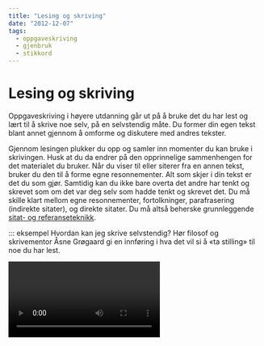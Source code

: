 ```yaml
---
title: "Lesing og skriving"
date: "2012-12-07"
tags:
  - oppgaveskriving
  - gjenbruk
  - stikkord
---
```


# Lesing og skriving

Oppgaveskriving i høyere utdanning går ut på å bruke det du har lest og lært til å skrive noe selv, på en selvstendig måte. Du former din egen tekst blant annet gjennom å omforme og diskutere med andres tekster.

Gjennom lesingen plukker du opp og samler inn momenter du kan bruke i skrivingen. Husk at du da endrer på den opprinnelige sammenhengen for det materialet du bruker. Når du viser til eller siterer fra en annen tekst, bruker du den til å forme egne resonnementer. Alt som skjer i din tekst er det du som gjør. Samtidig kan du ikke bare overta det andre har tenkt og skrevet som om det var deg selv som hadde tenkt og skrevet det. Du må skille klart mellom egne resonnementer, fortolkninger, parafrasering (indirekte sitater), og direkte sitater. Du må altså beherske grunnleggende [sitat- og referanseteknikk](/kjeldebruk/korleis-skal-ein-referere.html).

::: eksempel Hvordan kan jeg skrive selvstendig? 
Hør filosof og skrivementor Åsne Grøgaard gi en innføring i hva det vil si å «ta stilling» til noe du har lest. 

<Video id="FJKg3G-JRpg" title="Hvordan kan jeg skrive selvstendig?" />
::: 

## Hvordan ta gode notater? 

Mens man leser en tekst, hender det at man tenker: «Det var interessant, det visste jeg ikke, det må jeg huske på». Hvordan kan du ta med deg disse glimtene av innsikt videre i studiet? Her skal vi si litt mer om å ta notater og om andre måter du kan kombinere lesing og skriving i arbeidet ditt.

Å skrive stikkord, markere og streke under i teksten er en teknikk du kan bruke for å bli en mer aktiv leser. Men vær klar over at en tekst full av understrekninger kan gi et falskt inntrykk av at du har jobbet grundigere med teksten enn du faktisk har. Å streke under er lett; å trekke ut viktig informasjon og viktige poenger og ordne stoffet i egne notater er vanskeligere – men til gjengjeld gir det større utbytte. 

::: tip Skriv notater til det du leser i et eget dokument
Dette vil automatisk få deg til å skrive bedre og mer informative notater enn hvis du bare noterer i selve teksten. Lag gjerne korte sammendrag av det du leser.
::: 

Få tak i tekstens hovedbudskap, argumentasjon og sammenhengen teksten står i. Vent gjerne med understrekning og notering til du har lest gjennom teksten, eller til du har lest nok til at du skjønner hvilken retning teksten tar og hva den dreier seg om. (Mer om dette under [Lesemåter](/studieteknikk/lesemater.html)). Hvis du fester deg for mye ved detaljer, kan du oppleve at det blir vanskeligere å gripe helheten i teksten. Legg merke til  steder i teksten der forfatteren samler sine argumenter eller der hvor hovedpoengene kommer tydeligst til uttrykk.

Bli enig med deg selv om hvilke tegn du bruker til å markere hva med. Streker, dobbeltstreker, ringer rundt bestemte begreper, utropstegn eller kryss er eksempler på tegn man kan bruke til å markere i teksten. Når du tar frem teksten igjen, går det raskere å få øye på det viktigste.

::: tip Tenk på:
Hva du oppfatter som det viktigste, kan forandre seg. Første gang du jobber med en vanskelig tekst om et nytt emne, kan det hende at du gjetter ganske mye hva som er viktig i teksten. Det er ikke sikkert at du gjetter riktig i første omgang. Vær åpen for at du kan ha oversett noe viktig, kanskje til og med det viktigste.
:::

I løpet av en skriveprosess kan du få bruk for å gå tilbake til og lese en tekst på nytt, fordi ditt perspektiv kan ha endret seg. 
+ Kanskje forstår du argumentasjonen bedre etter å ha lest noe annet? 
+ Kanskje prosessen med å drøfte har fått deg til å stille andre spørsmål? 
+ Kanskje kan du ha nytte av teksten på en annen måte enn du først trodde fordi du har endret problemstillingen din?


## Å skrive sammendrag

Sammendrag er et veldig godt verktøy for å sette seg inn i og forstå et stoff. Når du skriver sammendrag, bør du konsentrere deg om å få fram hovedtrekk ved tekstens formål, argumentasjon og struktur. [Sammendraget skal være lojalt](/kjeldebruk/korleis-skal-ein-referere.html) overfor originalteksten. Det gjelder å fremstille problematikken og argumentasjonen i en tekst på dens egne premisser. Poenget med å skrive sammendrag er _ikke_ å kritisere synspunktene eller å belyse egne problemstillinger. Skriv sammendraget med sikte på å gjengi andres påstander og argumenter – med dine egne ord – på en slik måte at de ville kunne si: «Ja, det var det jeg mente».

Å skrive sammendrag kan være krevende, men svært nyttig når du skal skrive større oppgaver, rapporter, i undervisning og faglige diskusjoner. 

## Les og del 

Når du skriver en oppgave, er det viktig å lese gjennom den flere ganger. Vær kritisk, og still de samme spørsmålene til din egen tekst som du stiller til andres: Hva vil jeg fram til her? Gjør jeg klart rede for problemstillingen? Besvarer jeg den i løpet av oppgaven?

Akkurat som med andre tekster, er det lurt å legge den fra seg en stund for så å komme tilbake og se på den med friske øyne. Er noe uklart? Kommer det tydelig fram hva jeg vil undersøke, hva jeg vil demonstrere eller argumentere for, hva som er mine poenger og hva som er andres? 

::: oppgave Les teksten din høyt for deg selv 
Dette er en god måte å oppdage eventuelle problemer som dine lesere vil kunne støte på. Er setningene for lange? Er det mange gjentakelser? Det er lett å se seg blind på sin egen tekst, men du kan ofte _høre_ at noe kan bli bedre.
:::

La også andre lese og kommentere teksten din, gjerne både medstudenter og andre som ikke er like innforstått med tematikk og terminologi. De kan se ting ikke du ser. Når dere leser hverandres tekster, kan dere bli inspirert, men dere kan også bli oppmerksomme på svakheter og feil dere selv vil unngå. Det kan altså være nyttig både for den som leser og kommenterer og for den som får teksten sin kommentert.

# Akademiske sjangrer

Når du studerer, leser du ulike typer tekster: lærebøker, oppslagsverk, vitenskapelige og populærvitenskapelige artikler og essays, konferanseinnlegg, rapporter og avhandlinger.

Du leser med andre ord tekster i ulike sjangrer. Å være bevisst om hva slags sjanger du har å gjøre med når du leser en tekst, er en del av tekstforståelsen. Sjanger er også nyttig å tenke på når du skal skrive akademiske tekster selv, og lar deg inspirere av tekster du leser. Skal du for eksempel skrive en semesteroppgave (bacheloroppgave) eller en hjemmeeksamen, skal teksten du skriver ligne mer på en artikkel enn på et kapittel i en lærebok. Det betyr at du skal argumentere og problematisere - drøfte - og ikke bare presentere kunnskap.

På skolen lærer man om både skjønnlitterære sjangrer (dikt, noveller, romaner, skuespill) og om sakprosasjangrer. Innenfor sakprosa finner vi både akademiske og ikke-akademiske sjangrer. Eksempler på det siste er journalistiske sjangrer som lederartikkel og nyhetsreportasje. Her skal vi kort omtale noen akademiske sjangrer og hva som kjennetegner dem.


### Lærebok

Formålet med en lærebok er å formidle etablert kunnskap. Målgruppen er studenter i faget. En lærebok gir en innføring i hva faget dreier seg om, hva man vet i faget og hvilke problemstillinger, begreper og teorier faget består av. En lærebok presenterer kunnskap, og den forklarer hva kunnskapen har vært brukt og kan brukes til. Den informerer og instruerer. Selv om en lærebok også kan inneholde drøfting og argumentasjon, er dens viktigste oppgave ikke å argumentere for bestemte oppfatninger, men å redegjøre for de oppfatninger som allerede finnes i faget.

### Vitenskapelig artikkel

Formålet med en vitenskapelig artikkel er å presentere ny kunnskap eller gi nye perspektiver på et faglig spørsmål. Målgruppen er andre fagpersoner. En vitenskapelig artikkel er først og fremst argumenterende: Den hevder at noe er tilfelle eller sannsynligvis tilfelle, og underbygger påstanden med evidens (argumenter, forskningsresultater). En vitenskapelig artikkel må derfor både ha gyldig argumentasjon og grundig dokumentasjon. Dessuten må forfatteren av en vitenskapelig artikkel anvende anerkjente metoder og gjøre rede for disse i artikkelen.

### Avhandling

En avhandling er et større, vitenskapelig arbeid. I mange fag er det vanlig å sette sammen en avhandling av (allerede publiserte) artikler, med en innledning (kappe) som forklarer hvordan artiklene inngår i avhandlingens overordnede sammenheng. I andre fag (spesielt humanistiske fag) er det vanligere å skrive en monografi, altså ett sammenhengende arbeid som er inndelt i kapitler. Avhandlingen har fellestrekk med artikkelen: Den presenterer ny kunnskap overfor fagfolk, den argumenterer, den har grundig dokumentasjon og den gjør rede for metoden som er brukt. Når du skal skrive masteroppgave, er det en avhandling du skal skrive.

### Populærvitenskapelig framstilling

Formålet med populærvitenskapelige framstillinger, i enten bøker eller artikler, er å formidle etablert kunnskap til «den alminnelige leser». Ettersom formålet normalt ikke er å etablere ny kunnskap eller utfordre etablerte sannheter, vil innslaget av argumentasjon være mindre enn i de vitenskapelige sjangrene. Isteden legges det vekt på å levendegjøre stoffet ved hjelp av fortellinger, anekdoter, illustrasjoner og lignende. Av og til kan teksten i sin helhet være bygget opp som en fortelling, for eksempel en biografi om en betydningsfull forsker eller en framstilling av et historisk forløp.

### Leksikonartikkel

Formålet med en leksikonartikkel er å presentere etablert kunnskap på en nøytral, kortfattet og oversiktlig måte. Målgruppen er gjerne den alminnelige leser så vel som fagfolk. Det finnes imidlertid også vitenskapelige leksika og andre oppslagsverker som forutsetter fagkunnskaper hos leseren. Leksikonartikkelen tar uansett normalt ikke sikte på å overbevise noen om noe ved å argumentere for det. Den forklarer og instruerer heller ikke slik som en lærebok gjør det. Leksikonartikkelen er først og fremst informativ og deskriptiv. Den gir opplysninger, definerer ord og begreper og beskriver saksforhold.

Se også [kildevurderinger](/kjeldebruk/kjeldevurdering.html) og [målgruppe og sjanger](/kjeldebruk/kjeldevurdering.html#malgruppe-og-sjanger).

## Sjanger og språklige handlinger 

Etter denne korte omtalen av noen akademiske sjangrer, er det verdt å merke seg følgende:

- En sjangerinndeling er en grovsortering ut fra tekstegenskaper og kommunikasjonssituasjoner, men en sjangerinndeling er også selv en sjanger: en måte å inndele (klassifisere) tekster på. 
- Det er ikke vanntette skott mellom sjangrene. Ofte vil vi finne sjanger*blanding* eller sjanger*brudd* i de tekstene vi leser. En biografi kan befinne seg på grensen mellom populærvitenskapelig og vitenskapelig, og av og til vil det være mest dekkende å snakke om en vitenskapelig biografi. En faglig artikkel kan være mer spørrende og problematiserende, mer personlig og språklig original enn en standard vitenskapelig artikkel. Da vil vi kanskje heller omtale artikkelen som et essay. Her er det variasjoner både i terminologi og mellom ulike faglige tradisjoner.

I omtalen ovenfor deler vi inn sjangrene etter _formål_ og _målgruppe_. I tillegg bruker vi en del ord (verb) for å si noe om hva som skjer i de ulike sjangrene, eller hva tekster i de ulike sjangrene vanligvis _gjør,_ som «formidle», «forklare», «presentere», «argumentere», «informere», «beskrive», «fortelle». Vi kan si at en sjanger er kjennetegnet av at en eller noen slike språkhandlinger dominerer over andre. En leksikonartikkel er først og fremst informerende. En artikkel er først og fremst argumenterende. Det betyr ikke at en artikkel ikke også er informerende, men informasjonen som gis er underordnet argumentasjonen.

Når vi leser akademiske tekster, kan vi prøve å legge merke til hvilke _språkhandlinger_ vi finner i teksten. Språkforskere (lingvister) snakker av og til om «ulike teksttyper». En vanlig firedeling (som går tilbake til amerikansk skoleundervisning i retorikk og skriveøvelser fra 1800-tallet), er denne: Exposition, Description, Narration, Argumentation, forkortet EDNA. På norsk: Presentasjon (forklaring, redegjørelse), Beskrivelse, Fortelling, Argumentasjon.

I tillegg til å snakke om at akademiske tekster inngår i ulike akademiske sjangrer, kan vi dermed si at akademiske tekster forklarer, beskriver, forteller og argumenterer (drøfter, problematiserer). Andre inndelinger er selvsagt også mulige. 

::: oppgave Hva gjør teksten?
Ett av spørsmålene du kan stille til en tekst, er: Hva gjør denne teksten nå? Forklarer den? Beskriver den? Forteller den? Argumenterer den? Hva mer gjør den? 

Ved å spørre slik, kan du skjerpe din forståelse av hva som foregår i de tekstene du leser. Da vil lesingen også fungere som en aktiv forberedelse til din egen skriving.
:::

